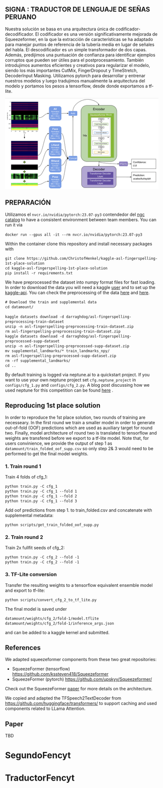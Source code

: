 ## SIGNA : TRADUCTOR DE LENGUAJE DE SEÑAS PERUANO

Nuestra solución se basa en una arquitectura única de codificador-decodificador. El codificador es una versión significativamente mejorada de Squeezeformer, en la que la extracción de características se ha adaptado para manejar puntos de referencia de la tubería media en lugar de señales del habla. El descodificador es un simple transformador de dos capas. Además, predijimos una puntuación de confianza para identificar ejemplos corruptos que pueden ser útiles para el postprocesamiento. También introdujimos aumentos eficientes y creativos para regularizar el modelo, siendo los más importantes CutMix, FingerDropout y TimeStretch, DecoderInput Masking. Utilizamos pytorch para desarrollar y entrenar nuestros modelos y luego tradujimos manualmente la arquitectura del modelo y portamos los pesos a tensorflow, desde donde exportamos a tf-lite.

![](architecture_overview.png)







## PREPARACIÓN

Utilizamos el  `nvcr.io/nvidia/pytorch:23.07-py3` contendedor del [ngc catalog](https://catalog.ngc.nvidia.com/orgs/nvidia/containers/pytorch) to have a consistent environment between team members. You can run it via

`docker run --gpus all -it --rm nvcr.io/nvidia/pytorch:23.07-py3`

Within the container clone this repository and install necessary packages with 
```
git clone https://github.com/ChristofHenkel/kaggle-asl-fingerspelling-1st-place-solution
cd kaggle-asl-fingerspelling-1st-place-solution
pip install -r requirements.txt
```

We have preprocessed the dataset into numpy format files for fast loading. In order to download the data you will need a kaggle [user](https://www.kaggle.com/) and to set up the [kaggle-api](https://github.com/Kaggle/kaggle-api).
You can check the preprocessing of the data [here](https://www.kaggle.com/code/darraghdog/asl-fingerspelling-preprocessing-train) and [here](https://www.kaggle.com/code/darraghdog/asl-fingerspelling-preprocessing-supplemental). 

```
# Download the train and supplemental data
cd datamount/

kaggle datasets download -d darraghdog/asl-fingerspelling-preprocessing-train-dataset
unzip -n asl-fingerspelling-preprocessing-train-dataset.zip
rm asl-fingerspelling-preprocessing-train-dataset.zip
kaggle datasets download -d darraghdog/asl-fingerspelling-preprocessed-supp-dataset
unzip -n asl-fingerspelling-preprocessed-supp-dataset.zip 
mv supplemental_landmarks/* train_landmarks_npy/
rm asl-fingerspelling-preprocessed-supp-dataset.zip
rm -rf supplemental_landmarks/
cd ..
```

By default training is logged via neptune.ai to a quickstart project. If you want to use your own neptune project set `cfg.neptune_project` in `configs/cfg_1.py` and `configs/cfg_2.py`. A blog post discussing how we used neptune for this competition can be found [here](https://www.medium.com/@darragh.hanley_94135/mastering-mlops-with-neptune-ai-84e635d36bf2) . 



## Reproducing 1st place solution

In order to reproduce the 1st place solution, two rounds of training are necesseary. In the first round we train a smaller model in order to generate out-of-fold (OOF) predictions which are used as auxiliary target for round two. Finally, model architecture of round two is translated to tensorflow and weights are transfered before we export to a tf-lite model. Note that, for users convinience, we provide the output of step 1 as `datamount/train_folded_oof_supp.csv` so only step 2& 3 would need to be performed to get the final model weights.

      
### 1. Train round 1

Train 4 folds of cfg_1:

```
python train.py -C cfg_1
python train.py -C cfg_1 --fold 1
python train.py -C cfg_1 --fold 2
python train.py -C cfg_1 --fold 3
```

Add oof predictions from step 1. to train_folded.csv and concatenate with supplemental metadata:

```
python scripts/get_train_folded_oof_supp.py 
```

### 2. Train round 2

Train 2x fullfit seeds of cfg_2:

```
python train.py -C cfg_2 --fold -1
python train.py -C cfg_2 --fold -1
```

### 3. TF-Lite conversion

Transfer the resulting weights to a tensorflow equivalent ensemble model and export to tf-lite:

```
python scripts/convert_cfg_2_to_tf_lite.py  
```


The final model is saved under

```
datamount/weights/cfg_2/fold-1/model.tflite 
datamount/weights/cfg_2/fold-1/inference_args.json
```
and can be added to a kaggle kernel and submitted.


## References

We adapted squeezeformer components from these two great repositories: 

- SqueezeFormer (tensorflow) https://github.com/kssteven418/Squeezeformer
- SqueezeFormer (pytorch) https://github.com/upskyy/Squeezeformer/

Check out the SqueezeFormer [paper](https://arxiv.org/pdf/2206.00888.pdf) for more details on the architecture.

We copied and adapted the TFSpeech2TextDecoder from https://github.com/huggingface/transformers/ to support caching and used components related to LLama Attention.

## Paper 

TBD
      
      
      
# SegundoFencyt
# TraductorFencyt
